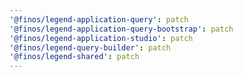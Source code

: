 ```yaml
---
'@finos/legend-application-query': patch
'@finos/legend-application-query-bootstrap': patch
'@finos/legend-application-studio': patch
'@finos/legend-query-builder': patch
'@finos/legend-shared': patch
---
```

